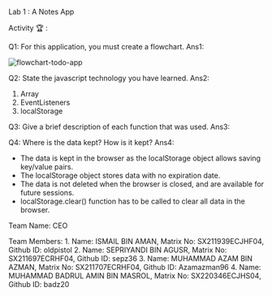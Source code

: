 Lab 1 : A Notes App

Activity 🏆 :

Q1: For this application, you must create a flowchart.
Ans1:

![flowchart-todo-app](https://user-images.githubusercontent.com/38247575/236631962-7ce6632a-d380-4083-ab70-f0c954cb5f70.png)

Q2: State the javascript technology you have learned.
Ans2:

1. Array
2. EventListeners
3. localStorage

Q3: Give a brief description of each function that was used.
Ans3:



Q4: Where is the data kept? How is it kept?
Ans4:

- The data is kept in the browser as the localStorage object allows saving key/value pairs.
- The localStorage object stores data with no expiration date.
- The data is not deleted when the browser is closed, and are available for future sessions.
- localStorage.clear() function has to be called to clear all data in the browser.



Team Name: CEO

Team Members: 
            1. Name: ISMAIL BIN AMAN, Matrix No: SX211939ECJHF04, Github ID: oldpistol
            2. Name: SEPRIYANDI BIN AGUSR, Matrix No: SX211697ECRHF04, Github ID: sepz36
            3. Name: MUHAMMAD AZAM BIN AZMAN, Matrix No: SX211707ECRHF04, Github ID: Azamazman96
            4. Name: MUHAMMAD BADRUL AMIN BIN MASROL, Matrix No: SX220346ECJHS04, Github ID: badz20 
